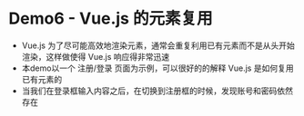 # Demo6 - Vue.js 的元素复用
- Vue.js 为了尽可能高效地渲染元素，通常会重复利用已有元素而不是从头开始渲染，这样做使得 Vue.js 响应得非常迅速
- 本demo以一个 注册/登录 页面为示例，可以很好的的解释 Vue.js 是如何复用已有元素的
- 当我们在登录框输入内容之后，在切换到注册框的时候，发现账号和密码依然存在
